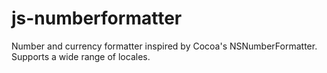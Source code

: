 # js-numberformatter
Number and currency formatter inspired by Cocoa's NSNumberFormatter. Supports a wide range of locales.  
